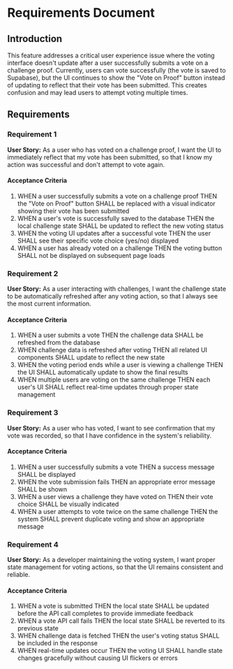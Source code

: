 # Requirements Document

## Introduction

This feature addresses a critical user experience issue where the voting interface doesn't update after a user successfully submits a vote on a challenge proof. Currently, users can vote successfully (the vote is saved to Supabase), but the UI continues to show the "Vote on Proof" button instead of updating to reflect that their vote has been submitted. This creates confusion and may lead users to attempt voting multiple times.

## Requirements

### Requirement 1

**User Story:** As a user who has voted on a challenge proof, I want the UI to immediately reflect that my vote has been submitted, so that I know my action was successful and don't attempt to vote again.

#### Acceptance Criteria

1. WHEN a user successfully submits a vote on a challenge proof THEN the "Vote on Proof" button SHALL be replaced with a visual indicator showing their vote has been submitted
2. WHEN a user's vote is successfully saved to the database THEN the local challenge state SHALL be updated to reflect the new voting status
3. WHEN the voting UI updates after a successful vote THEN the user SHALL see their specific vote choice (yes/no) displayed
4. WHEN a user has already voted on a challenge THEN the voting button SHALL not be displayed on subsequent page loads

### Requirement 2

**User Story:** As a user interacting with challenges, I want the challenge state to be automatically refreshed after any voting action, so that I always see the most current information.

#### Acceptance Criteria

1. WHEN a user submits a vote THEN the challenge data SHALL be refreshed from the database
2. WHEN challenge data is refreshed after voting THEN all related UI components SHALL update to reflect the new state
3. WHEN the voting period ends while a user is viewing a challenge THEN the UI SHALL automatically update to show the final results
4. WHEN multiple users are voting on the same challenge THEN each user's UI SHALL reflect real-time updates through proper state management

### Requirement 3

**User Story:** As a user who has voted, I want to see confirmation that my vote was recorded, so that I have confidence in the system's reliability.

#### Acceptance Criteria

1. WHEN a user successfully submits a vote THEN a success message SHALL be displayed
2. WHEN the vote submission fails THEN an appropriate error message SHALL be shown
3. WHEN a user views a challenge they have voted on THEN their vote choice SHALL be visually indicated
4. WHEN a user attempts to vote twice on the same challenge THEN the system SHALL prevent duplicate voting and show an appropriate message

### Requirement 4

**User Story:** As a developer maintaining the voting system, I want proper state management for voting actions, so that the UI remains consistent and reliable.

#### Acceptance Criteria

1. WHEN a vote is submitted THEN the local state SHALL be updated before the API call completes to provide immediate feedback
2. WHEN a vote API call fails THEN the local state SHALL be reverted to its previous state
3. WHEN challenge data is fetched THEN the user's voting status SHALL be included in the response
4. WHEN real-time updates occur THEN the voting UI SHALL handle state changes gracefully without causing UI flickers or errors